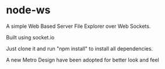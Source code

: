 # node-ws

A simple Web Based Server File Explorer over Web Sockets.

Built using socket.io

Just clone it and run "npm install" to install all dependencies.

A new Metro Design have been adopted for better look and feel
